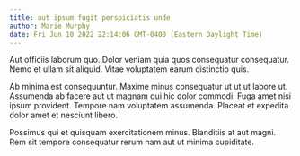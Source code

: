 ```yaml
---
title: aut ipsum fugit perspiciatis unde
author: Marie Murphy
date: Fri Jun 10 2022 22:14:06 GMT-0400 (Eastern Daylight Time)
---
```

Aut officiis laborum quo. Dolor veniam quia quos consequatur consequatur. Nemo et ullam sit aliquid. Vitae voluptatem earum distinctio quis.

 Ab minima est consequuntur. Maxime minus consequatur ut ut ut labore ut. Assumenda ab facere aut ut magnam qui hic dolor commodi. Fuga amet nisi ipsum provident. Tempore nam voluptatem assumenda. Placeat et expedita dolor amet et nesciunt libero.

 Possimus qui et quisquam exercitationem minus. Blanditiis at aut magni. Rem sit tempore consequatur rerum nam aut ut minima cupiditate.